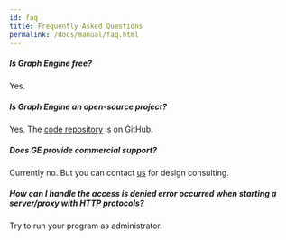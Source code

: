 ```yaml
---
id: faq
title: Frequently Asked Questions
permalink: /docs/manual/faq.html
---
```


##### Is Graph Engine free?

Yes.

##### Is Graph Engine an open-source project?

Yes. The [code repository](https://github.com/Microsoft/GraphEngine) is on GitHub.

##### Does GE provide commercial support?

Currently no. But you can contact [us](/support.html) for design consulting. 

##### How can I handle the _access is denied_ error occurred when starting a server/proxy with HTTP protocols?

Try to run your program as administrator. 

